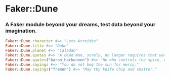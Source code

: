 # Faker::Dune
### A Faker module beyond your dreams, test data beyond your imagination.

```ruby
Faker::Dune.character #=> "Leto Atreides"
Faker::Dune.title #=> "Duke"
Faker::Dune.planet #=> "Caladan"
Faker::Dune.quotes #=> "A dead man, surely, no longer requires that water."
Faker::Dune.quotes("baron_harkonnen") #=> "He who controls the spice, controls the universe!"
Faker::Dune.sayings #=> "You do not beg the sun for mercy."
Faker::Dune.sayings("fremen") #=> "May thy knife chip and shatter."
```
